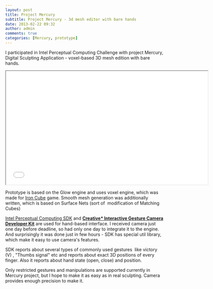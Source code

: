 ```yaml
---
layout: post
title: Project Mercury
subtitle: Project Mercury - 3d mesh editor with bare hands
date: 2013-02-22 09:32
author: admin
comments: true
categories: [Mercury, prototype]
---
```

I participated in Intel Perceptual Computing Challenge with project Mercury, Digital Sculpting Application - voxel-based 3D mesh edition with bare hands.

<div class="videoWrapper"><iframe src="//www.youtube.com/embed/y6779QOnh6A" height="360" width="640"></iframe></div>

Prototype is based on the Glow engine and uses voxel engine, which was made for <a href="http://www.moddb.com/games/iron-cube">Iron Cube</a> game. Smooth mesh generation was additionally written, which is based on Surface Nets (sort of  modification of Matching Cubes)

<a href="http://software.intel.com/en-us/vcsource/tools/perceptual-computing-sdk">Intel Perceptual Computing SDK</a> and <strong><a href="http://click.intel.com/intelsdk/Creative_Interactive_Gesture_Camera_Developer_Kit-P2061.aspx">Creative* Interactive Gesture Camera Developer Kit</a></strong> are used for hand-based interface. I received camera just one day before deadline, so had only one day to integrate it to the engine. And surprisingly it was done just in few hours - SDK has special util library, which make it easy to use camera's features.

SDK reports about several types of commonly used gestures  like victory (V) , "Thumbs signal" etc and reports about exact 3D positions of every finger. Also it reports about hand state (open, close) and position.

Only restricted gestures and manipulations are supported currently in Mercury project, but I hope to make it as easy as in real sculpting. Camera provides enough precision to make it.
